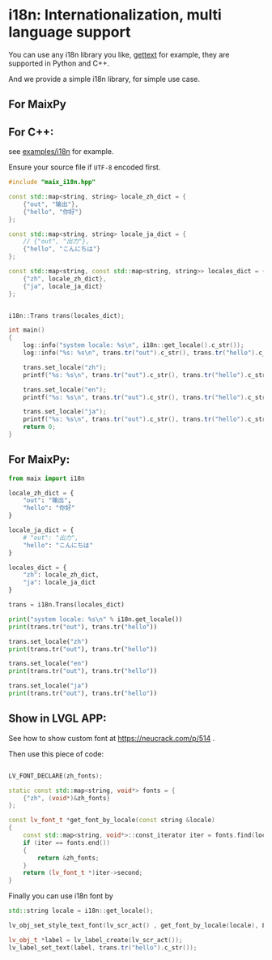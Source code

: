 i18n: Internationalization, multi language support
=======

You can use any i18n library you like, [gettext](https://www.gnu.org/software/gettext/) for example, they are supported in Python and C++.

And we provide a simple i18n library, for simple use case.

## For MaixPy



## For C++:

see [examples/i18n](../../../../examples/i18n) for example.


Ensure your source file if `UTF-8` encoded first.

```cpp
#include "maix_i18n.hpp"

const std::map<string, string> locale_zh_dict = {
    {"out", "输出"},
    {"hello", "你好"}
};

const std::map<string, string> locale_ja_dict = {
    // {"out", "出力"},
    {"hello", "こんにちは"}
};

const std::map<string, const std::map<string, string>> locales_dict = {
    {"zh", locale_zh_dict},
    {"ja", locale_ja_dict}
};


i18n::Trans trans(locales_dict);

int main()
{
    log::info("system locale: %s\n", i18n::get_locale().c_str());
    log::info("%s: %s\n", trans.tr("out").c_str(), trans.tr("hello").c_str());

    trans.set_locale("zh");
    printf("%s: %s\n", trans.tr("out").c_str(), trans.tr("hello").c_str());

    trans.set_locale("en");
    printf("%s: %s\n", trans.tr("out").c_str(), trans.tr("hello").c_str());

    trans.set_locale("ja");
    printf("%s: %s\n", trans.tr("out").c_str(), trans.tr("hello").c_str());
    return 0;
}

```


## For MaixPy:

```python
from maix import i18n

locale_zh_dict = {
    "out": "输出",
    "hello": "你好"
}

locale_ja_dict = {
    # "out": "出力",
    "hello": "こんにちは"
}

locales_dict = {
    "zh": locale_zh_dict,
    "ja": locale_ja_dict
}

trans = i18n.Trans(locales_dict)

print("system locale: %s\n" % i18n.get_locale())
print(trans.tr("out"), trans.tr("hello"))

trans.set_locale("zh")
print(trans.tr("out"), trans.tr("hello"))

trans.set_locale("en")
print(trans.tr("out"), trans.tr("hello"))

trans.set_locale("ja")
print(trans.tr("out"), trans.tr("hello"))
```

## Show in LVGL APP:

See how to show custom font at https://neucrack.com/p/514 .

Then use this piece of code:

```cpp

LV_FONT_DECLARE(zh_fonts);

static const std::map<string, void*> fonts = {
    {"zh", (void*)&zh_fonts}
};

const lv_font_t *get_font_by_locale(const string &locale)
{
    const std::map<string, void*>::const_iterator iter = fonts.find(locale);
    if (iter == fonts.end())
    {
        return &zh_fonts;
    }
    return (lv_font_t *)iter->second;
}
```

Finally you can use i18n font by
```cpp
std::string locale = i18n::get_locale();

lv_obj_set_style_text_font(lv_scr_act() , get_font_by_locale(locale), LV_PART_MAIN);

lv_obj_t *label = lv_label_create(lv_scr_act());
lv_label_set_text(label, trans.tr("hello").c_str());
```






